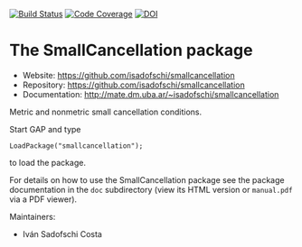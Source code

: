 [![Build Status](https://travis-ci.org/isadofschi/smallcancellation.svg?branch=master)](https://travis-ci.org/isadofschi/smallcancellation)
[![Code Coverage](https://codecov.io/github/isadofschi/smallcancellation/coverage.svg?branch=master&token=)](https://codecov.io/gh/isadofschi/smallcancellation)
[![DOI](https://zenodo.org/badge/154586378.svg)](https://zenodo.org/badge/latestdoi/154586378)

# The SmallCancellation package

* Website: https://github.com/isadofschi/smallcancellation
* Repository: https://github.com/isadofschi/smallcancellation
* Documentation: http://mate.dm.uba.ar/~isadofschi/smallcancellation

Metric and nonmetric small cancellation conditions.


Start GAP and type

	LoadPackage("smallcancellation");

to load the package.

For details on how to use the SmallCancellation package see the package
documentation in the `doc` subdirectory (view its HTML version or 
`manual.pdf`  via a PDF viewer).

Maintainers:
* Iván Sadofschi Costa
